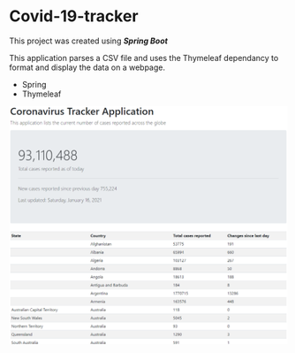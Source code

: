 # Covid-19-tracker
This project was created using ***Spring Boot***

This application parses a CSV file and uses the Thymeleaf dependancy to format and display the data on a webpage. 
- Spring
- Thymeleaf

![Screenshot](webappsnip.png)
